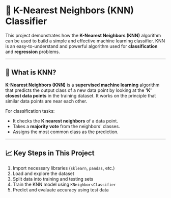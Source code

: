 # 🤖 K-Nearest Neighbors (KNN) Classifier

This project demonstrates how the **K-Nearest Neighbors (KNN)** algorithm can be used to build a simple and effective machine learning classifier. KNN is an easy-to-understand and powerful algorithm used for **classification** and **regression** problems.

---

## 📌 What is KNN?

**K-Nearest Neighbors (KNN)** is a **supervised machine learning** algorithm that predicts the output class of a new data point by looking at the **'K' closest data points** in the training dataset. It works on the principle that similar data points are near each other.

For classification tasks:
- It checks the **K nearest neighbors** of a data point.
- Takes a **majority vote** from the neighbors' classes.
- Assigns the most common class as the prediction.

---

## 📈 Key Steps in This Project

1. Import necessary libraries (`sklearn`, `pandas`, etc.)
2. Load and explore the dataset
3. Split data into training and testing sets
4. Train the KNN model using `KNeighborsClassifier`
5. Predict and evaluate accuracy using test data

